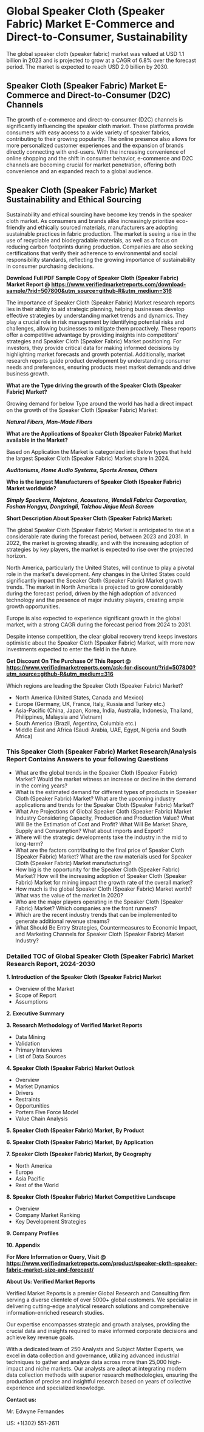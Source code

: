 <h1>Global Speaker Cloth (Speaker Fabric) Market E-Commerce and Direct-to-Consumer, Sustainability</h1><p class=""><p>The global speaker cloth (speaker fabric) market was valued at USD 1.1 billion in 2023 and is projected to grow at a CAGR of 6.8% over the forecast period. The market is expected to reach USD 2.0 billion by 2030.</p> <h2>Speaker Cloth (Speaker Fabric) Market E-Commerce and Direct-to-Consumer (D2C) Channels</h2> <p>The growth of e-commerce and direct-to-consumer (D2C) channels is significantly influencing the speaker cloth market. These platforms provide consumers with easy access to a wide variety of speaker fabrics, contributing to their growing popularity. The online presence also allows for more personalized customer experiences and the expansion of brands directly connecting with end-users. With the increasing convenience of online shopping and the shift in consumer behavior, e-commerce and D2C channels are becoming crucial for market penetration, offering both convenience and an expanded reach to a global audience.</p> <h2>Speaker Cloth (Speaker Fabric) Market Sustainability and Ethical Sourcing</h2> <p>Sustainability and ethical sourcing have become key trends in the speaker cloth market. As consumers and brands alike increasingly prioritize eco-friendly and ethically sourced materials, manufacturers are adopting sustainable practices in fabric production. The market is seeing a rise in the use of recyclable and biodegradable materials, as well as a focus on reducing carbon footprints during production. Companies are also seeking certifications that verify their adherence to environmental and social responsibility standards, reflecting the growing importance of sustainability in consumer purchasing decisions.</p> </p><p class=""><strong>Download Full PDF Sample Copy of Speaker Cloth (Speaker Fabric) Market Report @ <a href="https://www.verifiedmarketreports.com/download-sample/?rid=507800&utm_source=github-R&utm_medium=316" target="_blank">https://www.verifiedmarketreports.com/download-sample/?rid=507800&utm_source=github-R&utm_medium=316</a></strong></p><p>The importance of&nbsp;Speaker Cloth (Speaker Fabric) Market research reports lies in their ability to aid strategic planning, helping businesses develop effective strategies by understanding market trends and dynamics. They play a crucial role in risk management by identifying potential risks and challenges, allowing businesses to mitigate them proactively. These reports offer a competitive advantage by providing insights into competitors' strategies and Speaker Cloth (Speaker Fabric) Market positioning. For investors, they provide critical data for making informed decisions by highlighting market forecasts and growth potential. Additionally, market research reports guide product development by understanding consumer needs and preferences, ensuring products meet market demands and drive business growth.</p><p><strong>What are the&nbsp;Type driving the growth of the Speaker Cloth (Speaker Fabric) Market?</strong></p><p id="" class="">Growing demand for below Type around the world has had a direct impact on the growth of the Speaker Cloth (Speaker Fabric) Market:</p><p class=""><em><strong>Natural Fibers, Man-Made Fibers</strong></em></p><p class=""><strong>What are the&nbsp;Applications&nbsp;of Speaker Cloth (Speaker Fabric) Market available in the Market?</strong></p><p id="" class="">Based on Application the Market is categorized into Below types that held the largest Speaker Cloth (Speaker Fabric) Market share In 2024.</p><p class=""><em><strong>Auditoriums, Home Audio Systems, Sports Arenas, Others</strong></em></p><p class=""><strong>Who is the largest Manufacturers of Speaker Cloth (Speaker Fabric) Market worldwide?</strong></p><p><em><strong>Simply Speakers, Mojotone, Acoustone, Wendell Fabrics Corporation, Foshan Hongyu, Dongxingli, Taizhou Jinjue Mesh Screen</strong></em></p><p id="" class=""><strong>Short Description About Speaker Cloth (Speaker Fabric) Market:</strong></p><p>The global Speaker Cloth (Speaker Fabric) Market is anticipated to rise at a considerable rate during the forecast period, between 2023 and 2031. In 2022, the market is growing steadily, and with the increasing adoption of strategies by key players, the market is expected to rise over the projected horizon.</p><p>North America, particularly the United States, will continue to play a pivotal role in the market's development. Any changes in the United States could significantly impact the Speaker Cloth (Speaker Fabric) Market growth trends. The market in North America is projected to grow considerably during the forecast period, driven by the high adoption of advanced technology and the presence of major industry players, creating ample growth opportunities.</p><p>Europe is also expected to experience significant growth in the global market, with a strong CAGR during the forecast period from 2024 to 2031.</p><p>Despite intense competition, the clear global recovery trend keeps investors optimistic about the Speaker Cloth (Speaker Fabric) Market, with more new investments expected to enter the field in the future.</p><p id="" class=""><strong>Get Discount On The Purchase Of This Report @ <a href="https://www.verifiedmarketreports.com/ask-for-discount/?rid=507800?utm_source=github-R&utm_medium=316" target="_blank">https://www.verifiedmarketreports.com/ask-for-discount/?rid=507800?utm_source=github-R&utm_medium=316</a></strong></p><p class="">Which regions are leading the Speaker Cloth (Speaker Fabric) Market?</p><ul><li>North America (United States, Canada and Mexico)</li><li>Europe (Germany, UK, France, Italy, Russia and Turkey etc.)</li><li>Asia-Pacific (China, Japan, Korea, India, Australia, Indonesia, Thailand, Philippines, Malaysia and Vietnam)</li><li>South America (Brazil, Argentina, Columbia etc.)</li><li>Middle East and Africa (Saudi Arabia, UAE, Egypt, Nigeria and South Africa)</li></ul><h3 id="" class="">This Speaker Cloth (Speaker Fabric) Market Research/Analysis Report Contains Answers to your following Questions</h3><ul><li>What are the global trends in the Speaker Cloth (Speaker Fabric) Market? Would the market witness an increase or decline in the demand in the coming years?</li><li>What is the estimated demand for different types of products in Speaker Cloth (Speaker Fabric) Market? What are the upcoming industry applications and trends for the Speaker Cloth (Speaker Fabric) Market?</li><li>What Are Projections of Global Speaker Cloth (Speaker Fabric) Market Industry Considering Capacity, Production and Production Value? What Will Be the Estimation of Cost and Profit? What Will Be Market Share, Supply and Consumption? What about imports and Export?</li><li>Where will the strategic developments take the industry in the mid to long-term?</li><li>What are the factors contributing to the final price of Speaker Cloth (Speaker Fabric) Market? What are the raw materials used for Speaker Cloth (Speaker Fabric) Market manufacturing?</li><li>How big is the opportunity for the Speaker Cloth (Speaker Fabric) Market? How will the increasing adoption of Speaker Cloth (Speaker Fabric) Market for mining impact the growth rate of the overall market?</li><li>How much is the global Speaker Cloth (Speaker Fabric) Market worth? What was the value of the market In 2020?</li><li>Who are the major players operating in the Speaker Cloth (Speaker Fabric) Market? Which companies are the front runners?</li><li>Which are the recent industry trends that can be implemented to generate additional revenue streams?</li><li>What Should Be Entry Strategies, Countermeasures to Economic Impact, and Marketing Channels for Speaker Cloth (Speaker Fabric) Market Industry?</li></ul><h3 id="" class="">Detailed TOC of Global Speaker Cloth (Speaker Fabric) Market Research Report, 2024-2030</h3><p id="" class=""><strong>1. Introduction of the Speaker Cloth (Speaker Fabric) Market</strong></p><ul><li>Overview of the Market</li><li>Scope of Report</li><li>Assumptions</li></ul><p id="" class=""><strong>2. Executive Summary</strong></p><p id="" class=""><strong>3. Research Methodology of Verified Market Reports</strong></p><ul><li>Data Mining</li><li>Validation</li><li>Primary Interviews</li><li>List of Data Sources</li></ul><p id="" class=""><strong>4. Speaker Cloth (Speaker Fabric) Market Outlook</strong></p><ul><li>Overview</li><li>Market Dynamics</li><li>Drivers</li><li>Restraints</li><li>Opportunities</li><li>Porters Five Force Model</li><li>Value Chain Analysis</li></ul><p id="" class=""><strong>5. Speaker Cloth (Speaker Fabric) Market, By Product</strong></p><p id="" class=""><strong>6. Speaker Cloth (Speaker Fabric) Market, By Application</strong></p><p id="" class=""><strong>7. Speaker Cloth (Speaker Fabric) Market, By Geography</strong></p><ul><li>North America</li><li>Europe</li><li>Asia Pacific</li><li>Rest of the World</li></ul><p id="" class=""><strong>8. Speaker Cloth (Speaker Fabric) Market Competitive Landscape</strong></p><ul><li>Overview</li><li>Company Market Ranking</li><li>Key Development Strategies</li></ul><p id="" class=""><strong>9. Company Profiles</strong></p><p id="" class=""><strong>10. Appendix</strong></p><p id="" class=""><strong>For More Information or Query, Visit @ <a href="https://www.verifiedmarketreports.com/product/speaker-cloth-speaker-fabric-market-size-and-forecast/" target="_blank">https://www.verifiedmarketreports.com/product/speaker-cloth-speaker-fabric-market-size-and-forecast/</a></strong></p><p id="" class=""><strong>About Us: Verified Market Reports</strong></p><p id="" class="">Verified Market Reports is a premier Global Research and Consulting firm serving a diverse clientele of over 5000+ global customers. We specialize in delivering cutting-edge analytical research solutions and comprehensive information-enriched research studies.</p><p id="" class="">Our expertise encompasses strategic and growth analyses, providing the crucial data and insights required to make informed corporate decisions and achieve key revenue goals.</p><p id="" class="">With a dedicated team of 250 Analysts and Subject Matter Experts, we excel in data collection and governance, utilizing advanced industrial techniques to gather and analyze data across more than 25,000 high-impact and niche markets. Our analysts are adept at integrating modern data collection methods with superior research methodologies, ensuring the production of precise and insightful research based on years of collective experience and specialized knowledge.</p><p id="" class=""><strong>Contact us:</strong></p><p id="" class="">Mr. Edwyne Fernandes</p><p id="" class="">US: +1(302) 551-2611</p>